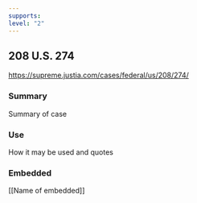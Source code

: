 ```yaml
---
supports: 
level: "2"
---
```

## 208 U.S. 274

https://supreme.justia.com/cases/federal/us/208/274/

### Summary

Summary of case

### Use

How it may be used and quotes

### Embedded

[[Name of embedded]]